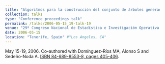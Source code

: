 ```yaml
---
title: "Algoritmos para la construcción del conjunto de árboles generadores bajo un sistema de preferencia: condiciones y diseño" #"Conference Proceeding talk 3 on Relevant Topic in Your Field"
collection: talks
type: "Conference proceedings talk"
permalink: /talks/2006-05-15_19-talk-19
venue: "29º Congreso Nacional de Estadística e Investigación Operativa (SEIO)" #"Testing Institute of America 2014 Annual Conference"
date: 2006-05-15
location: "Tenerife, Spain" #"Los Angeles, CA"
---
```

May 15-19, 2006. Co-authored with Domínguez-Ríos MA, Alonso S and Sedeño-Noda A.
[ISBN 84-689-8553-8, pages 405-406](http://www.seio.es/descargas/congresos/LibroXXIXCongreso_2006.pdf#page=443).
